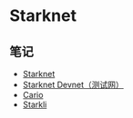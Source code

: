 # Starknet 

## 笔记
- [Starknet](./docs/Starknet/README.md)
- [Starknet Devnet（测试网）](./docs/straknet-devnet.md)
- [Cario](./docs/Cairo/README.md)
- [Starkli](./docs/Starkli/README.md)